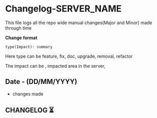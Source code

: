 # Changelog-SERVER_NAME
This file logs all the repo wide manual changes(Major and Minor) made through time

**Change format**
```
type(Impact): summary
```
Here type can be feature, fix, doc, upgrade, removal, refactor

The impact can be <DomainName>, impacted area in the server, 

## Date - (DD/MM/YYYY)

- changes made 

## CHANGELOG ⏳
